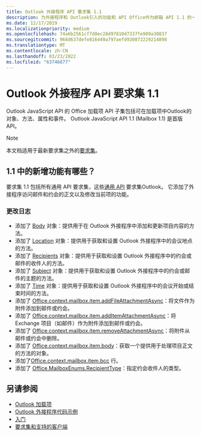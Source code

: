 ```yaml
---
title: Outlook 外接程序 API 要求集 1.1
description: 为外接程序和 Outlook引入的功能和 API Office作为邮箱 API 1.1 的一部分。
ms.date: 12/17/2019
ms.localizationpriority: medium
ms.openlocfilehash: 74a6b2561cf7d0ec28d97810d7337fe909a30837
ms.sourcegitcommit: 968d637defe816449a797aefd930872229214898
ms.translationtype: MT
ms.contentlocale: zh-CN
ms.lasthandoff: 03/23/2022
ms.locfileid: "63746677"
---
```

# <a name="outlook-add-in-api-requirement-set-11"></a>Outlook 外接程序 API 要求集 1.1

Outlook JavaScript API 的 Office 加载项 API 子集包括可在加载项中Outlook的对象、方法、属性和事件。 Outlook JavaScript API 1.1 (Mailbox 1.1) 是首版 API。

> [!NOTE]
> 本文档适用于最新要求集之外的[要求集](../../requirement-sets/outlook-api-requirement-sets.md)。

## <a name="whats-new-in-11"></a>1.1 中的新增功能有哪些？

要求集 1.1 包括所有通用 API 要求集，这些[通用 API](../../requirement-sets/office-add-in-requirement-sets.md) 要求集Outlook。 它添加了外接程序访问邮件和约会的正文以及修改当前项的功能。

### <a name="change-log"></a>更改日志

- 添加了 [Body](/javascript/api/outlook/office.body?view=outlook-js-1.1&preserve-view=true) 对象：提供用于在 Outlook 外接程序中添加和更新项目内容的方法。
- 添加了 [Location](/javascript/api/outlook/office.location?view=outlook-js-1.1&preserve-view=true) 对象：提供用于获取和设置 Outlook 外接程序中的会议地点的方法。
- 添加了 [Recipients](/javascript/api/outlook/office.recipients?view=outlook-js-1.1&preserve-view=true) 对象：提供用于获取和设置 Outlook 外接程序中的约会或邮件的收件人的方法。
- 添加了 [Subject](/javascript/api/outlook/office.subject?view=outlook-js-1.1&preserve-view=true) 对象：提供用于获取和设置 Outlook 外接程序中的约会或邮件的主题的方法。
- 添加了 [Time](/javascript/api/outlook/office.time?view=outlook-js-1.1&preserve-view=true) 对象：提供用于获取和设置 Outlook 外接程序中的会议开始或结束时间的方法。
- 添加了 [Office.context.mailbox.item.addFileAttachmentAsync](office.context.mailbox.item.md#methods)：将文件作为附件添加到邮件或约会。
- 添加了 [Office.context.mailbox.item.addItemAttachmentAsync](office.context.mailbox.item.md#methods)：将 Exchange 项目（如邮件）作为附件添加到邮件或约会。
- 添加了 [Office.context.mailbox.item.removeAttachmentAsync](office.context.mailbox.item.md#methods)：将附件从邮件或约会中删除。
- 添加了 [Office.context.mailbox.item.body](office.context.mailbox.item.md#properties)：获取一个提供用于处理项目正文的方法的对象。
- 添加了[Office.context.mailbox.item.bcc](office.context.mailbox.item.md#properties) 行。
- 添加了 [Office.MailboxEnums.RecipientType](/javascript/api/outlook/office.mailboxenums.recipienttype?view=outlook-js-1.1&preserve-view=true)：指定约会收件人的类型。

## <a name="see-also"></a>另请参阅

- [Outlook 加载项](../../../outlook/outlook-add-ins-overview.md)
- [Outlook 外接程序代码示例](https://developer.microsoft.com/outlook/gallery/?filterBy=Outlook,Samples,Add-ins)
- [入门](../../../quickstarts/outlook-quickstart.md)
- [要求集和支持的客户端](../../requirement-sets/outlook-api-requirement-sets.md)
